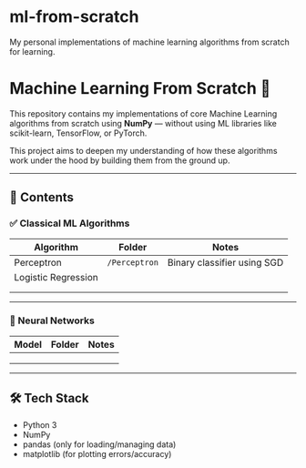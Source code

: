 # ml-from-scratch
My personal implementations of machine learning algorithms from scratch for learning.

# Machine Learning From Scratch 🚀

This repository contains my implementations of core Machine Learning algorithms from scratch using **NumPy** — without using ML libraries like scikit-learn, TensorFlow, or PyTorch.

This project aims to deepen my understanding of how these algorithms work under the hood by building them from the ground up.

---

## 📂 Contents

### ✅ Classical ML Algorithms

| Algorithm              | Folder                  | Notes                            |
|------------------------|-------------------------|----------------------------------|
| Perceptron             | `/Perceptron`           | Binary classifier using SGD      |
| Logistic Regression    |                         |                                  |
|                        |                         |                                  |
|                        |                         |                                  |

---

### 🧠 Neural Networks

| Model                  | Folder                  | Notes                            |
|------------------------|-------------------------|----------------------------------|
|                        |                         |                                  |
|                        |                         |                                  |
|                        |                         |                                  |

---

## 🛠️ Tech Stack

- Python 3
- NumPy
- pandas (only for loading/managing data)
- matplotlib (for plotting errors/accuracy)


